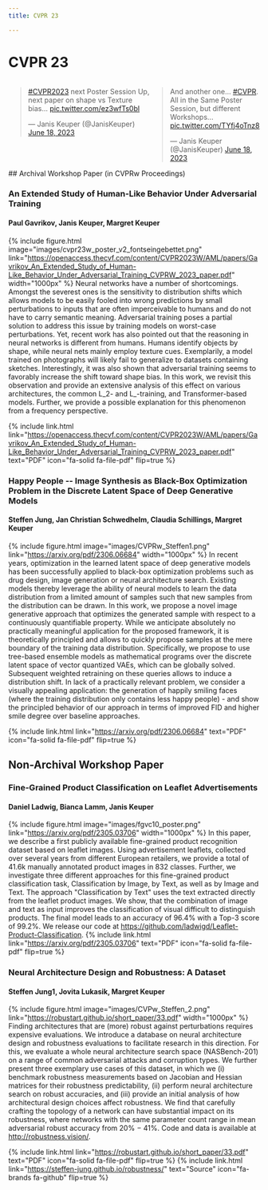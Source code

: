 ```yaml
---
title: CVPR 23

---
```


# <i class="fas fa-microscope"></i>CVPR 23
<div style="width: 100%; display: table;">
<div style="display: table-row">
<div style="width: 400px; display: table-cell;">
<blockquote class="twitter-tweet"><p lang="en" dir="ltr"><a href="https://twitter.com/hashtag/CVPR2023?src=hash&amp;ref_src=twsrc%5Etfw">#CVPR2023</a> next Poster Session Up, next paper on shape vs Texture bias... <a href="https://t.co/ez3wfTs0bl">pic.twitter.com/ez3wfTs0bl</a></p>&mdash; Janis Keuper (@JanisKeuper) <a href="https://twitter.com/JanisKeuper/status/1670523223270916097?ref_src=twsrc%5Etfw">June 18, 2023</a></blockquote> <script async src="https://platform.twitter.com/widgets.js" charset="utf-8"></script>
</div>
<div style="display: table-cell;">
<blockquote class="twitter-tweet"><p lang="en" dir="ltr">And another one... <a href="https://twitter.com/hashtag/CVPR?src=hash&amp;ref_src=twsrc%5Etfw">#CVPR</a>. All in the Same Poster Session, but different Workshops... <a href="https://t.co/TYfj4oTnz8">pic.twitter.com/TYfj4oTnz8</a></p>&mdash; Janis Keuper (@JanisKeuper) <a href="https://twitter.com/JanisKeuper/status/1670526924949684224?ref_src=twsrc%5Etfw">June 18, 2023</a></blockquote> <script async src="https://platform.twitter.com/widgets.js" charset="utf-8"></script>
</div>
</div>
</div>  
## Archival Workshop Paper (in CVPRw Proceedings)

### An Extended Study of Human-Like Behavior Under Adversarial Training
#### Paul Gavrikov, Janis Keuper, Margret Keuper
{%
  include figure.html
  image="images/cvpr23w_poster_v2_fontseingebettet.png"
  link="https://openaccess.thecvf.com/content/CVPR2023W/AML/papers/Gavrikov_An_Extended_Study_of_Human-Like_Behavior_Under_Adversarial_Training_CVPRW_2023_paper.pdf"
  width="1000px"
%}
Neural networks have a number of shortcomings. Amongst the severest ones is the sensitivity to distribution shifts which allows models to be easily fooled into wrong predictions by small perturbations to inputs that are often imperceivable to humans and do not have to carry semantic meaning. Adversarial training poses a partial solution to address this issue by training models on worst-case perturbations. Yet, recent work has also pointed out that the reasoning in neural networks is different from humans. Humans identify objects by shape, while neural nets mainly employ texture cues. Exemplarily, a model trained on photographs will likely fail to generalize to datasets containing sketches. Interestingly, it was also shown that adversarial training seems to favorably increase the shift toward shape bias. In this work, we revisit this observation and provide an extensive analysis of this effect on various architectures, the common L_2- and L_-training, and Transformer-based models. Further, we provide a possible explanation for this phenomenon from a frequency perspective.

{%
  include link.html
  link="https://openaccess.thecvf.com/content/CVPR2023W/AML/papers/Gavrikov_An_Extended_Study_of_Human-Like_Behavior_Under_Adversarial_Training_CVPRW_2023_paper.pdf"
  text="PDF"
  icon="fa-solid fa-file-pdf"
  flip=true
%}

### Happy People -- Image Synthesis as Black-Box Optimization Problem in the Discrete Latent Space of Deep Generative Models
#### Steffen Jung, Jan Christian Schwedhelm, Claudia Schillings, Margret Keuper
{%
  include figure.html
  image="images/CVPRw_Steffen1.png"
  link="https://arxiv.org/pdf/2306.06684"
  width="1000px"
%}
In recent years, optimization in the learned latent space of deep generative models has been successfully applied to black-box optimization problems such as drug design, image generation or neural architecture search. Existing models thereby leverage the ability of neural models to learn the data distribution from a limited amount of samples such that new samples from the distribution can be drawn. In this work, we propose a novel image generative approach that optimizes the generated sample with respect to a continuously quantifiable property. While we anticipate absolutely no practically meaningful application for the proposed framework, it is theoretically principled and allows to quickly propose samples at the mere boundary of the training data distribution. Specifically, we propose to use tree-based ensemble models as mathematical programs over the discrete latent space of vector quantized VAEs, which can be globally solved. Subsequent weighted retraining on these queries allows to induce a distribution shift. In lack of a practically relevant problem, we consider a visually appealing application: the generation of happily smiling faces (where the training distribution only contains less happy people) - and show the principled behavior of our approach in terms of improved FID and higher smile degree over baseline approaches.

{%
  include link.html
  link="https://arxiv.org/pdf/2306.06684"
  text="PDF"
  icon="fa-solid fa-file-pdf"
  flip=true
%}

## Non-Archival Workshop Paper

### Fine-Grained Product Classification on Leaflet Advertisements
#### Daniel Ladwig, Bianca Lamm, Janis Keuper
{%
  include figure.html
  image="images/fgvc10_poster.png"
  link="https://arxiv.org/pdf/2305.03706"
  width="1000px"
%}
In this paper, we describe a first publicly available fine-grained product recognition dataset based on leaflet images. Using advertisement leaflets, collected over several years from different European retailers, we provide a total of 41.6k manually annotated product images in 832 classes. Further, we investigate three different approaches for this fine-grained product classification task, Classification by Image, by Text, as well as by Image and Text. The approach "Classification by Text" uses the text extracted directly from the leaflet product images. We show, that the combination of image and text as input improves the classification of visual difficult to distinguish products. The final model leads to an accuracy of 96.4% with a Top-3 score of 99.2%. We release our code at https://github.com/ladwigd/Leaflet-Product-Classification.
{%
  include link.html
  link="https://arxiv.org/pdf/2305.03706"
  text="PDF"
  icon="fa-solid fa-file-pdf"
  flip=true
%}

### Neural Architecture Design and Robustness: A Dataset
#### Steffen Jung1, Jovita Lukasik, Margret Keuper
{%
  include figure.html
  image="images/CVPw_Steffen_2.png"
  link="https://robustart.github.io/short_paper/33.pdf"
  width="1000px"
%}
Finding architectures that are (more) robust against perturbations requires expensive evaluations. We introduce a
database on neural architecture design and robustness evaluations to facilitate research in this direction. For this, we
evaluate a whole neural architecture search space (NASBench-201) on a range of common adversarial attacks and
corruption types. We further present three exemplary use
cases of this dataset, in which we (i) benchmark robustness
measurements based on Jacobian and Hessian matrices for
their robustness predictability, (ii) perform neural architecture search on robust accuracies, and (iii) provide an initial
analysis of how architectural design choices affect robustness. We find that carefully crafting the topology of a network can have substantial impact on its robustness, where
networks with the same parameter count range in mean adversarial robust accuracy from 20% − 41%. Code and data
is available at http://robustness.vision/.

{%
  include link.html
  link="https://robustart.github.io/short_paper/33.pdf"
  text="PDF"
  icon="fa-solid fa-file-pdf"
  flip=true
%}
{%
  include link.html
  link="https://steffen-jung.github.io/robustness/"
  text="Source"
  icon="fa-brands fa-github"
  flip=true
%}


